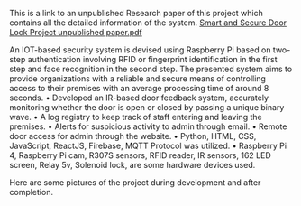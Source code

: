 This is a link to an unpublished Research paper of this project which contains all the detailed information of the system.
[Smart and Secure Door Lock Project unpublished paper.pdf](https://github.com/user-attachments/files/17675599/Smart.and.Secure.Door.Lock.Project.unpublished.paper.pdf)

An IOT-based security system is devised using Raspberry Pi based on two-step authentication involving RFID or fingerprint identification in the first step and face recognition in the second step. The presented system aims to provide organizations with a reliable and secure means of controlling access to their premises with an average processing time of around 8 seconds.
• Developed an IR-based door feedback system, accurately monitoring whether the door is open or closed by passing a unique
binary wave.
• A log registry to keep track of staff entering and leaving the premises.
• Alerts for suspicious activity to admin through email.
• Remote door access for admin through the website.
• Python, HTML, CSS, JavaScript, ReactJS, Firebase, MQTT Protocol was utilized.
• Raspberry Pi 4, Raspberry Pi cam, R307S sensors, RFID reader, IR sensors, 16 2 LED screen, Relay 5v, Solenoid lock, are some
hardware devices used.

Here are some pictures of the project during development and after completion.
